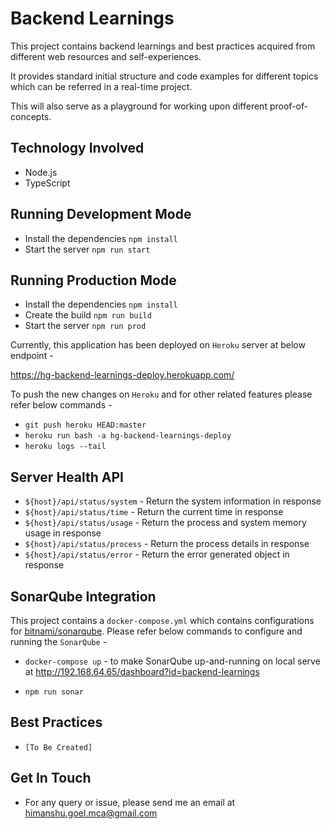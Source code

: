 # Backend Learnings

This project contains backend learnings and best practices acquired from different web resources and self-experiences.

It provides standard initial structure and code examples for different topics which can be referred in a real-time project.

This will also serve as a playground for working upon different proof-of-concepts.

## Technology Involved

- Node.js
- TypeScript

## Running Development Mode

- Install the dependencies `npm install`
- Start the server `npm run start`

## Running Production Mode

- Install the dependencies `npm install`
- Create the build `npm run build`
- Start the server `npm run prod`

Currently, this application has been deployed on `Heroku` server at below endpoint -

<https://hg-backend-learnings-deploy.herokuapp.com/>

To push the new changes on `Heroku` and for other related features please refer below commands -

- `git push heroku HEAD:master`
- `heroku run bash -a hg-backend-learnings-deploy`
- `heroku logs --tail`

## Server Health API

- `${host}/api/status/system` - Return the system information in response
- `${host}/api/status/time` - Return the current time in response
- `${host}/api/status/usage` - Return the process and system memory usage in response
- `${host}/api/status/process` - Return the process details in response
- `${host}/api/status/error` - Return the error generated object in response

## SonarQube Integration

This project contains a `docker-compose.yml` which contains configurations for [bitnami/sonarqube](https://hub.docker.com/r/bitnami/sonarqube/). Please refer below commands to configure and running the `SonarQube` -

- `docker-compose up` - to make SonarQube up-and-running on local serve at <http://192.168.64.65/dashboard?id=backend-learnings>

- `npm run sonar`

## Best Practices

- `[To Be Created]`

## Get In Touch

- For any query or issue, please send me an email at himanshu.goel.mca@gmail.com
